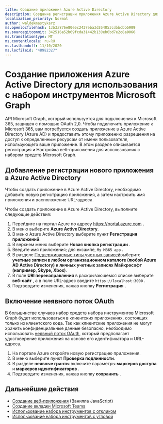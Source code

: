 ```yaml
---
title: Создание приложения Azure Active Directory
description: Создание регистрации приложения Azure Active Directory для связи с Microsoft 365
localization_priority: Normal
author: waldekmastykarz
ms.openlocfilehash: 13b3a876e80e5c2437eba3d264053cdbbcbb5909
ms.sourcegitcommit: 342516a52b69fcda31442b130eb6bd7e2c8a0066
ms.translationtype: MT
ms.contentlocale: ru-RU
ms.lasthandoff: 11/10/2020
ms.locfileid: "48982327"
---
```

# <a name="create-an-azure-active-directory-app-to-use-with-the-microsoft-graph-toolkit"></a>Создание приложения Azure Active Directory для использования с набором инструментов Microsoft Graph

API Microsoft Graph, который используется для подключения к Microsoft 365, защищен с помощью OAuth 2,0. Чтобы подключить приложение к Microsoft 365, вам потребуется создать приложение в Azure Active Directory (Azure AD) и предоставить этому приложению разрешения на доступ к определенным ресурсам от имени пользователя, использующего ваше приложение. В этом разделе описывается регистрация и Настройка веб-приложения для использования с набором средств Microsoft Graph.

## <a name="add-new-application-registration-in-azure-active-directory"></a>Добавление регистрации нового приложения в Azure Active Directory

Чтобы создать приложение в Azure Active Directory, необходимо добавить новую регистрацию приложения, а затем настроить имя приложения и расположение URL-адреса.

Чтобы создать приложение в Azure Active Directory, выполните следующие действия:

1. Перейдите на портал Azure по адресу https://portal.azure.com .
1. В меню выберите **Azure Active Directory**.
1. В меню Azure Active Directory выберите пункт **Регистрация приложений**.
1. В верхнем меню выберите **Новая кнопка регистрации** .
1. Введите имя приложения; для ексампе, `My M365 app` .
1. В разделе [Поддерживаемые типы учетных записей](/azure/active-directory/develop/single-and-multi-tenant-apps#who-can-sign-in-to-your-app)выберите **учетные записи в любом организационном каталоге (любой Azure AD Active Directory) и личных учетных записях Майкрософт (например, Skype, Xbox)**.
1. В поле **URI перенаправления** в раскрывающемся списке выберите **веб-сайт** , а в поле URL-адрес введите `https://localhost:3000` .
1. Подтвердите изменения, нажав кнопку **Регистрация** .

## <a name="enable-oauth-implicit-flow"></a>Включение неявного поток OAuth

В большинстве случаев набор средств набора инструментов Microsoft Graph будет использоваться в клиентских приложениях, состоящих только из клиентского кода. Так как клиентские приложения не могут хранить конфиденциальные данные безопасно, необходимо использовать [неявный поток OAuth](/azure/active-directory/develop/v2-oauth2-implicit-grant-flow?WT.mc_id=m365-10340-wmastyka), который предполагает удостоверение приложения на основе его идентификатора и URL-адреса.

1. На портале Azure откройте новую регистрацию приложения.
1. В меню выберите пункт **Проверка подлинности**.
1. В разделе **неявные гранты** включите параметры **маркеров доступа** и **маркеров идентификаторов** .
1. Подтвердите изменения, нажав кнопку **сохранить** .

## <a name="next-steps"></a>Дальнейшие действия

- [Создание веб-приложения](./build-a-web-app.md) (Ванилла JavaScript)
- [Создание вкладки Microsoft Teams](./build-a-microsoft-teams-tab.md)
- [Использование набора инструментов с откликом](./use-toolkit-with-react.md)
- [Использование набора инструментов с угловой](./use-toolkit-with-angular.md)

